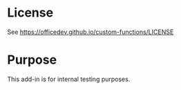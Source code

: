 # License
See https://officedev.github.io/custom-functions/LICENSE

# Purpose
This add-in is for internal testing purposes.
